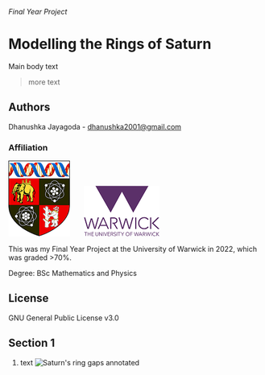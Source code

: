 *Final Year Project*
# Modelling the Rings of Saturn
Main body text
> more text

## Authors
Dhanushka Jayagoda - <dhanushka2001@gmail.com>
### Affiliation
![Warwick University logo](images/Shield_of_the_University_of_Warwick-small.png)&nbsp;&nbsp;&nbsp;&nbsp;&nbsp;&nbsp;&nbsp;![Warwick University logo](images/WarwickLogo-small.png)   

This was my Final Year Project at the University of Warwick in 2022, which was graded >70%.

Degree: BSc Mathematics and Physics

## License
GNU General Public License v3.0

## Section 1
01. text
   ![Saturn's ring gaps annotated](images/saturn4.png)
